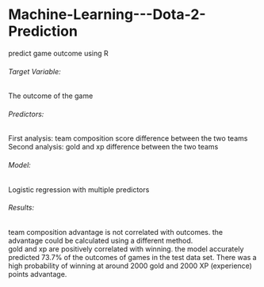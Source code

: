 # Machine-Learning---Dota-2-Prediction
predict game outcome using R

###### Target Variable:
The outcome of the game

###### Predictors:  
First analysis: team composition score difference between the two teams
Second analysis: gold and xp difference between the two teams

###### Model:
Logistic regression with multiple predictors

###### Results:  
team composition advantage is not correlated with outcomes. the advantage could be calculated using a different method.  
gold and xp are positively correlated with winning. the model accurately predicted 73.7% of the outcomes of games in the test data set. There was a high probability of winning at around 2000 gold and 2000 XP (experience) points advantage.
